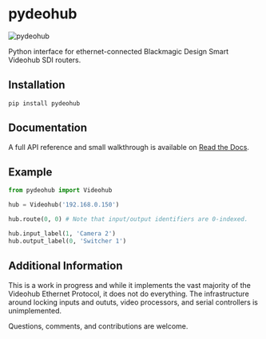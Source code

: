 # pydeohub

![pydeohub](https://user-images.githubusercontent.com/37907774/195731748-53e8b78e-fc42-4e33-93c9-64b7ffa5bb33.png)

Python interface for ethernet-connected Blackmagic Design Smart Videohub SDI routers.

## Installation
```
pip install pydeohub
```

## Documentation
A full API reference and small walkthrough is available on [Read the Docs](http://pydeohub.readthedocs.io/).

## Example
```python
from pydeohub import Videohub

hub = Videohub('192.168.0.150')

hub.route(0, 0) # Note that input/output identifiers are 0-indexed.

hub.input_label(1, 'Camera 2')
hub.output_label(0, 'Switcher 1')
```

## Additional Information
This is a work in progress and while it implements the vast majority of the Videohub Ethernet Protocol, it does not do everything.  The infrastructure around locking inputs and oututs, video processors, and serial controllers is unimplemented.

Questions, comments, and contributions are welcome.
